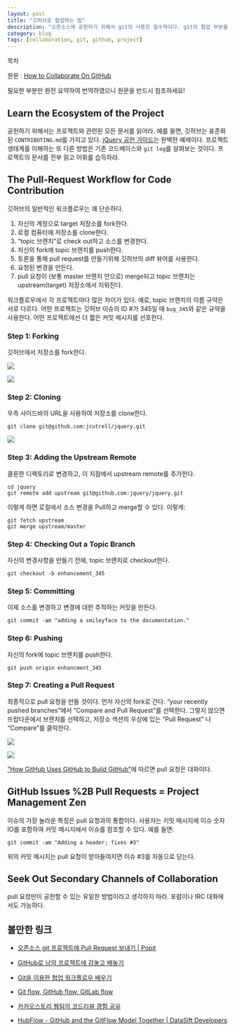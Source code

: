 ```yaml
---
layout: post
title: "깃허브로 협업하는 법"
description: "오픈소스에 공헌하기 위해서 git의 사용은 필수적이다. git의 협업 부분을 위주로 설명한 글의 번역"
category: blog
tags: [collaboration, git, github, project]
---
```


<div id="toc"><p class="toc_title">목차</p></div>

원문 : [How to Collaborate On GitHub][1]

필요한 부분만 완전 요약하여 번역하였으니 원문을 반드시 참조하세요!

## Learn the Ecosystem of the Project

공헌하기 위해서는 프로젝트와 관련된 모든 문서를 읽어라. 예를 들면, 깃허브는 표준화된 `CONTRIBUTING.md`를 가지고 있다. [jQuery 공헌 가이드][2]는 완벽한 예제이다. 프로젝트 생태계를 이해하는 또 다른 방법은 기존 코드베이스와 `git log`를 살펴보는 것이다. 프로젝트의 문서를 전부 읽고 어휘를 습득하라.

## The Pull-Request Workflow for Code Contribution

깃허브의 일반적인 워크플로우는 꽤 단순하다.

1. 자신의 계정으로 target 저장소를 fork한다. 
2. 로컬 컴퓨터에 저장소를 clone한다. 
3. “topic 브랜치”로 check out하고 소스를 변경한다. 
4. 자신의 fork에 topic 브랜치를 push한다. 
5. 토론을 통해 pull request를 만들기위해 깃허브의 diff 뷰어를 사용한다. 
6. 요청된 변경을 만든다. 
7. pull 요청이 (보통 master 브랜치 안으로) merge되고 topic 브랜치는 upstream(target) 저장소에서 지워진다.

워크플로우에서 각 프로젝트마다 많은 차이가 있다. 예로, topic 브랜치의 이름 규약은 서로 다르다. 어떤 프로젝트는 깃허브 이슈의 ID #가 345일 때 `bug_345`와 같은 규약을 사용한다. 어떤 프로젝트에선 더 짧은 커밋 메시지를 선호한다.

### Step 1: Forking

깃허브에서 저장소를 fork한다.

![][3]

![][4]

### Step 2: Cloning

우측 사이드바의 URL을 사용하여 저장소를 clone한다.


    git clone git@github.com:jcutrell/jquery.git


![][5]

### Step 3: Adding the Upstream Remote

클론한 디렉토리로 변경하고, 이 지점에서 upstream remote를 추가한다.


    cd jquery
    git remote add upstream git@github.com:jquery/jquery.git


이렇게 하면 로컬에서 소스 변경을 Pull하고 merge할 수 있다. 이렇게:


    git fetch upstream
    git merge upstream/master


### Step 4: Checking Out a Topic Branch

자신의 변경사항을 만들기 전에, topic 브랜치로 checkout한다.


    git checkout -b enhancement_345


### Step 5: Committing

이제 소스를 변경하고 변경에 대한 추적하는 커밋을 만든다.


    git commit -am "adding a smileyface to the documentation."


### Step 6: Pushing

자신의 fork에 topic 브랜치를 push한다.


    git push origin enhancment_345


### Step 7: Creating a Pull Request

최종적으로 pull 요청을 만들 것이다. 먼저 자신의 fork로 간다. “your recently pushed branches”에서 “Compare and Pull Request”를 선택한다. 그렇지 않으면 뜨랍다운에서 브랜치를 선택하고, 저장소 섹션의 우상에 있는 “Pull Request” 나 “Compare”를 클릭한다.

![][6]

![][7]

[“How GitHub Uses GitHub to Build GitHub”][8]에 따르면 pull 요청은 대화이다.

## GitHub Issues %2B Pull Requests = Project Management Zen

이슈의 가장 놀라운 특징은 pull 요청과의 통합이다. 사용자는 키밋 메시지에 이슈 숫자 IO를 포함하여 커밋 메시지에서 이슈를 참조할 수 있다. 예를 들면:


    git commit -am "Adding a header; fixes #3"


위의 커밋 메시지는 pull 요청이 받아들여지면 이슈 #3를 자동으로 닫는다.

## Seek Out Secondary Channels of Collaboration

pull 요청만이 공헌할 수 있는 유일한 방법이라고 생각하지 마라. 포럼이나 IRC 대화에서도 가능하다.

## 볼만한 링크

* [오픈소스 git 프로젝트에 Pull Request 보내기 | Popit](http://www.popit.kr/%ec%98%a4%ed%94%88%ec%86%8c%ec%8a%a4-git-%ed%94%84%eb%a1%9c%ec%a0%9d%ed%8a%b8-pull-request-%eb%b3%b4%eb%82%b4%ea%b8%b0/)
* [GitHub로 남의 프로젝트에 감놓고 배놓기](http://dogfeet.github.io/articles/2012/how-to-github.html)
* [Git을 이용한 협업 워크플로우 배우기](http://blog.appkr.kr/learn-n-think/comparing-workflows/)
* [Git flow, GitHub flow, GitLab flow](http://ujuc.github.io/2015/12/16/git-flow-github-flow-gitlab-flow/)
* [카카오스토리 웹팀의 코드리뷰 경험 공유](http://www.slideshare.net/OhgyunAhn/ss-61189141)
* [HubFlow - GitHub and the GitFlow Model Together | DataSift Developers](http://dev.datasift.com/blog/hubflow-github-and-gitflow-model-together)

   [1]: http://net.tutsplus.com/tutorials/tools-and-tips/how-to-collaborate-on-github/
   [2]: https://github.com/jquery/jquery/blob/master/CONTRIBUTING.md
   [3]: http://cdn.tutsplus.com/net/uploads/2013/08/github_header.png
   [4]: http://cdn.tutsplus.com/net/uploads/2013/08/forking.png
   [5]: http://cdn.tutsplus.com/net/uploads/2013/08/clone_url.png
   [6]: http://cdn.tutsplus.com/net/uploads/2013/08/compare_pull_request.png
   [7]: http://cdn.tutsplus.com/net/uploads/2013/08/switch_branches.png
   [8]: http://zachholman.com/talk/how-github-uses-github-to-build-github/
  